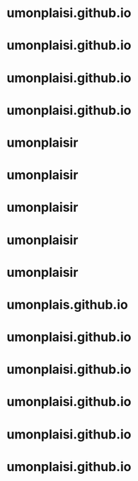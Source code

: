 # umonplaisi.github.io
# umonplaisi.github.io
# umonplaisi.github.io
# umonplaisi.github.io
# umonplaisir
# umonplaisir
# umonplaisir
# umonplaisir
# umonplaisir
# umonplais.github.io
# umonplaisi.github.io
# umonplaisi.github.io
# umonplaisi.github.io
# umonplaisi.github.io
# umonplaisi.github.io
